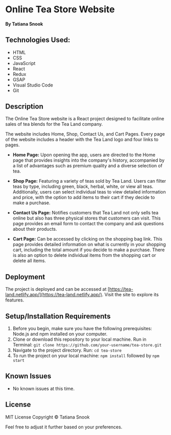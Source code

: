 # Online Tea Store Website

#### By Tatiana Snook

## Technologies Used:
* HTML
* CSS
* JavaScript
* React
* Redux
* GSAP
* Visual Studio Code
* Git

## Description
The Online Tea Store website is a React project designed to facilitate online sales of tea blends for the Tea Land company. 

The website includes Home, Shop, Contact Us, and Cart Pages. Every page of the website includes a header with the Tea Land logo and four links to pages.

- **Home Page:** Upon opening the app, users are directed to the Home page that provides insights into the company's history, accompanied by a list of advantages such as premium quality and a diverse selection of tea.

- **Shop Page:** Featuring a variety of teas sold by Tea Land. Users can filter teas by type, including green, black, herbal, white, or view all teas. Additionally, users can select individual teas to view detailed information and price, with the option to add items to their cart if they decide to make a purchase.

- **Contact Us Page:** Notifies customers that Tea Land not only sells tea online but also has three physical stores that customers can visit. This page provides an email form to contact the company and ask questions about their products.

- **Cart Page:** Can be accessed by clicking on the shopping bag link. This page provides detailed information on what is currently in your shopping cart, including the total amount if you decide to make a purchase. There is also an option to delete individual items from the shopping cart or delete all items.

## Deployment

The project is deployed and can be accessed at [https://tea-land.netlify.app/](https://tea-land.netlify.app/). Visit the site to explore its features.

## Setup/Installation Requirements
1. Before you begin, make sure you have the following prerequisites: Node.js and npm installed on your computer.
2. Clone or download this repository to your local machine. Run in Terminal: `git clone https://github.com/your-username/tea-store.git`
3. Navigate to the project directory. Run: `cd tea-store`
4. To run the project on your local machine: `npm install` followed by `npm start`

## Known Issues

* No known issues at this time.

## License

MIT License Copyright © Tatiana Snook

Feel free to adjust it further based on your preferences.
